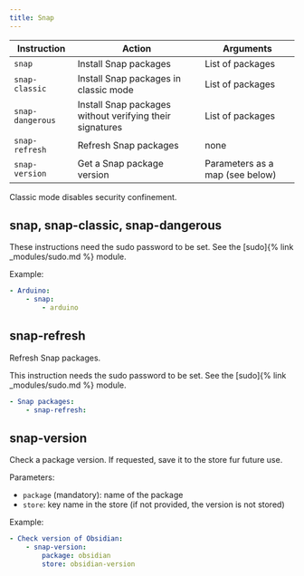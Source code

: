 ```yaml
---
title: Snap
---
```


| Instruction      | Action                                                   | Arguments                       |
| ---------------- | -------------------------------------------------------- | ------------------------------- |
| `snap`           | Install Snap packages                                    | List of packages                |
| `snap-classic`   | Install Snap packages in classic mode                    | List of packages                |
| `snap-dangerous` | Install Snap packages without verifying their signatures | List of packages                |
| `snap-refresh`   | Refresh Snap packages                                    | none                            |
| `snap-version`   | Get a Snap package version                               | Parameters as a map (see below) |

Classic mode disables security confinement.

## snap, snap-classic, snap-dangerous

These instructions need the sudo password to be set. See the [sudo]{% link _modules/sudo.md %} module.

Example:

```yaml
- Arduino:
    - snap:
        - arduino
```

## snap-refresh

Refresh Snap packages.

This instruction needs the sudo password to be set. See the [sudo]{% link _modules/sudo.md %} module.

```yaml
- Snap packages:
    - snap-refresh:
```

## snap-version

Check a package version. If requested, save it to the store fur future use.

Parameters:

- `package` (mandatory): name of the package
- `store`: key name in the store (if not provided, the version is not stored)

Example:

```yaml
- Check version of Obsidian:
    - snap-version:
        package: obsidian
        store: obsidian-version
```
